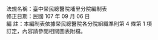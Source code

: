 法規名稱：臺中榮民總醫院埔里分院編制表  
修正日期：民國 107 年 09 月 06 日  
編 註：本編制表依據榮民總醫院各分院組織準則第 4 條第 1 項  
訂定，內容請參閱相關圖表附檔。  


